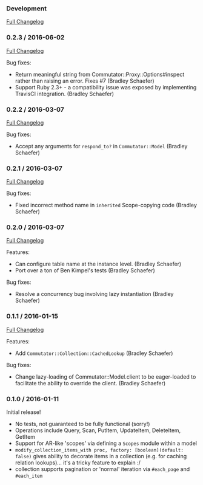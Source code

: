 ### Development
[Full Changelog](http://github.com/tablexi/commutator/compare/v0.2.3...master)

### 0.2.3 / 2016-06-02
[Full Changelog](http://github.com/tablexi/commutator/compare/v0.2.2...v0.2.3)

Bug fixes:

* Return meaningful string from Commutator::Proxy::Options#inspect rather
  than raising an error. Fixes #7 (Bradley Schaefer)
* Support Ruby 2.3+ - a compatibility issue was exposed by implementing
  TravisCI integration. (Bradley Schaefer)

### 0.2.2 / 2016-03-07
[Full Changelog](http://github.com/tablexi/commutator/compare/v0.2.1...v0.2.2)

Bug fixes:

* Accept any arguments for `respond_to?` in `Commutator::Model` (Bradley Schaefer) 

### 0.2.1 / 2016-03-07
[Full Changelog](http://github.com/tablexi/commutator/compare/v0.2.0...v0.2.1)

Bug fixes:

* Fixed incorrect method name in `inherited` Scope-copying code (Bradley Schaefer)

### 0.2.0 / 2016-03-07
[Full Changelog](http://github.com/tablexi/commutator/compare/v0.1.1...v0.2.0)

Features:

* Can configure table name at the instance level. (Bradley Schaefer)
* Port over a ton of Ben Kimpel's tests (Bradley Schaefer)

Bug fixes:

* Resolve a concurrency bug involving lazy instantiation (Bradley Schaefer)

### 0.1.1 / 2016-01-15
[Full Changelog](http://github.com/tablexi/commutator/compare/v0.1.0...v0.1.1)

Features:

* Add `Commutator::Collection::CachedLookup` (Bradley Schaefer)

Bug fixes:

* Change lazy-loading of Commutator::Model.client to be eager-loaded
  to facilitate the ability to override the client. (Bradley Schaefer)

### 0.1.0 / 2016-01-11

Initial release!

* No tests, not guaranteed to be fully functional (sorry!)
* Operations include Query, Scan, PutItem, UpdateItem, DeleteItem, GetItem
* Support for AR-like 'scopes' via defining a `Scopes` module within a model
* `modify_collection_items_with proc, factory: [boolean](default: false)` gives
  ability to decorate items in a collection (e.g. for caching relation lookups)…
  it's a tricky feature to explain :/
* collection supports pagination or 'normal' iteration via `#each_page` and `#each_item`
